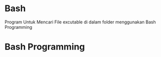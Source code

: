 # Bash
Program Untuk Mencari File excutable di dalam folder menggunakan Bash Programming
# Bash Programming

